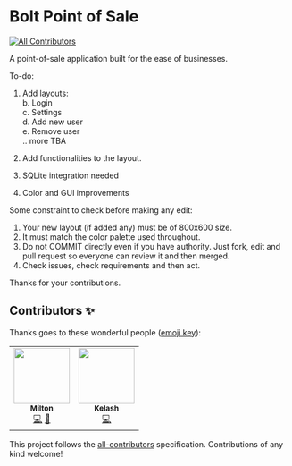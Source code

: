 # Bolt Point of Sale
<!-- ALL-CONTRIBUTORS-BADGE:START - Do not remove or modify this section -->
[![All Contributors](https://img.shields.io/badge/all_contributors-2-orange.svg?style=flat-square)](#contributors-)
<!-- ALL-CONTRIBUTORS-BADGE:END -->
A point-of-sale application built for the ease of businesses.

To-do:
1. Add layouts:<br>
  b. Login<br>
  c. Settings<br>
  d. Add new user<br>
  e. Remove user<br>
  .. more TBA<br>
  
2. Add functionalities to the layout.

3. SQLite integration needed

4. Color and GUI improvements 

Some constraint to check before making any edit:
1. Your new layout (if added any) must be of 800x600 size.
2. It must match the color palette used throughout.
3. Do not COMMIT directly even if you have authority. Just fork, edit and pull request so everyone can review it and then merged.
4. Check issues, check requirements and then act.

Thanks for your contributions.

## Contributors ✨

Thanks goes to these wonderful people ([emoji key](https://allcontributors.org/docs/en/emoji-key)):

<!-- ALL-CONTRIBUTORS-LIST:START - Do not remove or modify this section -->
<!-- prettier-ignore-start -->
<!-- markdownlint-disable -->
<table>
  <tr>
    <td align="center"><a href="http://jmrchelani.github.io"><img src="https://avatars0.githubusercontent.com/u/55441239?v=4?s=100" width="100px;" alt=""/><br /><sub><b>Milton</b></sub></a><br /><a href="https://github.com/NeatCoders/bolt-point-of-sale/commits?author=jmrchelani" title="Code">💻</a> <a href="#ideas-jmrchelani" title="Ideas, Planning, & Feedback">🤔</a></td>
    <td align="center"><a href="https://github.com/KumarKelashMeghwar"><img src="https://avatars0.githubusercontent.com/u/58991510?v=4?s=100" width="100px;" alt=""/><br /><sub><b>Kelash</b></sub></a><br /><a href="https://github.com/NeatCoders/bolt-point-of-sale/commits?author=KumarKelashMeghwar" title="Code">💻</a></td>
  </tr>
</table>

<!-- markdownlint-restore -->
<!-- prettier-ignore-end -->

<!-- ALL-CONTRIBUTORS-LIST:END -->

This project follows the [all-contributors](https://github.com/all-contributors/all-contributors) specification. Contributions of any kind welcome!
